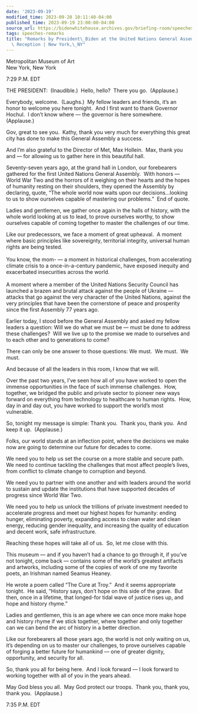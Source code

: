 ```yaml
---
date: '2023-09-19'
modified_time: 2023-09-20 10:11:40-04:00
published_time: 2023-09-19 23:00:00-04:00
source_url: https://bidenwhitehouse.archives.gov/briefing-room/speeches-remarks/2023/09/19/remarks-by-president-biden-at-the-united-nations-general-assembly-leaders-reception-new-york-ny/
tags: speeches-remarks
title: "Remarks by President\_Biden at the United Nations General Assembly Leaders\u2019\
  \ Reception | New York,\_NY"
---
```

 
Metropolitan Museum of Art  
New York, New York

7:29 P.M. EDT

THE PRESIDENT:  (Inaudible.)  Hello, hello?  There you go.  (Applause.) 

Everybody, welcome.  (Laughs.)  My fellow leaders and friends, it’s an
honor to welcome you here tonight.  And I first want to thank Governor
Hochul.  I don’t know where — the governor is here somewhere. 
(Applause.) 

Gov, great to see you.  Kathy, thank you very much for everything this
great city has done to make this General Assembly a success.

And I’m also grateful to the Director of Met, Max Hollein.  Max, thank
you and — for allowing us to gather here in this beautiful hall.

Seventy-seven years ago, at the grand hall in London, our forebearers
gathered for the first United Nations General Assembly.  With honors —
World War Two and the horrors of it weighing on their hearts and the
hopes of humanity resting on their shoulders, they opened the Assembly
by declaring, quote, “The whole world now waits upon our
decisions…looking to us to show ourselves capable of mastering our
problems.”  End of quote.

Ladies and gentlemen, we gather once again in the halls of history, with
the whole world looking at us to lead, to prove ourselves worthy, to
show ourselves capable of coming together to master the challenges of
our time.

Like our predecessors, we face a moment of great upheaval.  A moment
where basic principles like sovereignty, territorial integrity,
universal human rights are being tested.    
   
You know, the mom- — a moment in historical challenges, from
accelerating climate crisis to a once-in-a-century pandemic, have
exposed inequity and exacerbated insecurities across the world.   
   
A moment where a member of the United Nations Security Council has
launched a brazen and brutal attack against the people of Ukraine —
attacks that go against the very character of the United Nations,
against the very principles that have been the cornerstone of peace and
prosperity since the first Assembly 77 years ago.

Earlier today, I stood before the General Assembly and asked my fellow
leaders a question: Will we do what we must be — must be done to address
these challenges?  Will we live up to the promise we made to ourselves
and to each other and to generations to come?

There can only be one answer to those questions: We must.  We must.  We
must. 

And because of all the leaders in this room, I know that we will.

Over the past two years, I’ve seen how all of you have worked to open
the immense opportunities in the face of such immense challenges.  How,
together, we bridged the public and private sector to pioneer new ways
forward on everything from technology to healthcare to human rights. 
How, day in and day out, you have worked to support the world’s most
vulnerable. 

So, tonight my message is simple: Thank you.  Thank you, thank you.  And
keep it up.  (Applause.)

Folks, our world stands at an inflection point, where the decisions we
make now are going to determine our future for decades to come. 

We need you to help us set the course on a more stable and secure path. 
We need to continue tackling the challenges that most affect people’s
lives, from conflict to climate change to corruption and beyond. 

We need you to partner with one another and with leaders around the
world to sustain and update the institutions that have supported decades
of progress since World War Two. 

We need you to help us unlock the trillions of private investment needed
to accelerate progress and meet our highest hopes for humanity: ending
hunger, eliminating poverty, expanding access to clean water and clean
energy, reducing gender inequality, and increasing the quality of
education and decent work, safe infrastructure. 

Reaching these hopes will take all of us.  So, let me close with this.

This museum — and if you haven’t had a chance to go through it, if
you’ve not tonight, come back — contains some of the world’s greatest
artifacts and artworks, including some of the copies of work of one my
favorite poets, an Irishman named Seamus Heaney. 

He wrote a poem called “The Cure at Troy.”  And it seems appropriate
tonight.  He said, “History says, don’t hope on this side of the grave. 
But then, once in a lifetime, that longed-for tidal wave of justice
rises up, and hope and history rhyme.”

Ladies and gentlemen, this is an age where we can once more make hope
and history rhyme if we stick together, where together and only together
can we can bend the arc of history in a better direction.

Like our forebearers all those years ago, the world is not only waiting
on us, it’s depending on us to master our challenges, to prove ourselves
capable of forging a better future for humankind — one of greater
dignity, opportunity, and security for all.

So, thank you all for being here.  And I look forward — I look forward
to working together with all of you in the years ahead.

May God bless you all.  May God protect our troops.  Thank you, thank
you, thank you.  (Applause.)

7:35 P.M. EDT  
 
